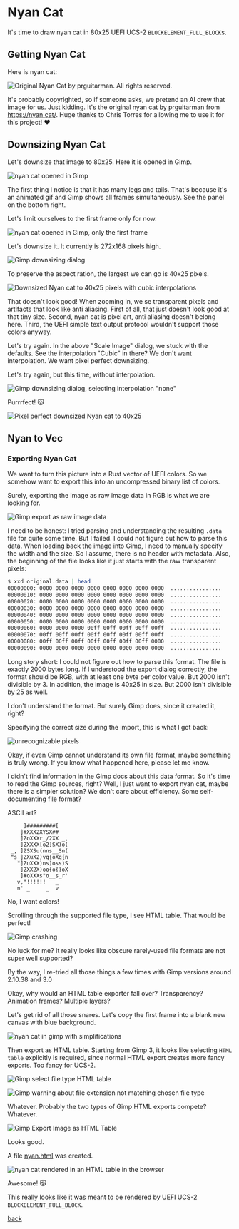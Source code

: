# Nyan Cat

It's time to draw nyan cat in 80x25 UEFI UCS-2 `BLOCKELEMENT_FULL_BLOCK`s.

## Getting Nyan Cat

Here is nyan cat:

![Original Nyan Cat by prguitarman. All rights reserved.](../nyan_img/original.gif)

It's probably copyrighted, so if someone asks, we pretend an AI drew that image for us.
Just kidding.
It's the original nyan cat by prguitarman from https://nyan.cat/.
Huge thanks to Chris Torres for allowing me to use it for this project! :heart:

## Downsizing Nyan Cat

Let's downsize that image to 80x25.
Here it is opened in Gimp.

![nyan cat opened in Gimp](img/nyan_gimp.png)

The first thing I notice is that it has many legs and tails.
That's because it's an animated gif and Gimp shows all frames simultaneously.
See the panel on the bottom right.

Let's limit ourselves to the first frame only for now.

![nyan cat opened in Gimp, only the first frame](img/nyan_gimp1.png)

Let's downsize it.
It currently is 272x168 pixels high.

![Gimp downsizing dialog](img/downsize_cubic.png)

To preserve the aspect ration, the largest we can go is 40x25 pixels.

![Downsized Nyan cat to 40x25 pixels with cubic interpolations](img/downsized_cubic.png)

That doesn't look good!
When zooming in, we se transparent pixels and artifacts that look like anti aliasing.
First of all, that just doesn't look good at that tiny size.
Second, nyan cat is pixel art, anti aliasing doesn't belong here.
Third, the UEFI simple text output protocol wouldn't support those colors anyway.

Let's try again.
In the above "Scale Image" dialog, we stuck with the defaults.
See the interpolation "Cubic" in there?
We don't want interpolation.
We want pixel perfect downsizing.

Let's try again, but this time, without interpolation.

![Gimp downsizing dialog, selecting interpolation "none"](img/downsize_none.png)

Purrrfect! :cat:

![Pixel perfect downsized Nyan cat to 40x25](img/downsized_none.png)

## Nyan to Vec

### Exporting Nyan Cat

We want to turn this picture into a Rust vector of UEFI colors.
So we somehow want to export this into an uncompressed binary list of colors.

Surely, exporting the image as raw image data in RGB is what we are looking for.

![Gimp export as raw image data](img/export_raw.png)

I need to be honest: I tried parsing and understanding the resulting `.data` file for quite some time.
But I failed.
I could not figure out how to parse this data.
When loading back the image into Gimp, I need to manually specify the width and the size.
So I assume, there is no header with metadata.
Also, the beginning of the file looks like it just starts with the raw transparent pixels:

```bash
$ xxd original.data | head
00000000: 0000 0000 0000 0000 0000 0000 0000 0000  ................
00000010: 0000 0000 0000 0000 0000 0000 0000 0000  ................
00000020: 0000 0000 0000 0000 0000 0000 0000 0000  ................
00000030: 0000 0000 0000 0000 0000 0000 0000 0000  ................
00000040: 0000 0000 0000 0000 0000 0000 0000 0000  ................
00000050: 0000 0000 0000 0000 0000 0000 0000 0000  ................
00000060: 0000 0000 0000 00ff 00ff 00ff 00ff 00ff  ................
00000070: 00ff 00ff 00ff 00ff 00ff 00ff 00ff 00ff  ................
00000080: 00ff 00ff 00ff 00ff 00ff 00ff 00ff 0000  ................
00000090: 0000 0000 0000 0000 0000 0000 0000 0000  ................
```

Long story short: I could not figure out how to parse this format.
The file is exactly 2000 bytes long.
If I understood the export dialog correctly, the format should be RGB, with at least one byte per color value.
But 2000 isn't divisible by 3.
In addition, the image is 40x25 in size.
But 2000 isn't divisible by 25 as well.

I don't understand the format.
But surely Gimp does, since it created it, right?

Specifying the correct size during the import, this is what I got back:

![unrecognizable pixels](img/open_data_in_gimp.png)

Okay, if even Gimp cannot understand its own file format, maybe something is truly wrong.
If you know what happened here, please let me know.

I didn't find information in the Gimp docs about this data format.
So it's time to read the Gimp sources, right?
Well, I just want to export nyan cat, maybe there is a simpler solution?
We don't care about efficiency.
Some self-documenting file format?

ASCII art?

```raw                    
     ]#########[    
    ]#XXX2XYSX##    
    ]ZoXXXr_/2XX _, 
    ]ZXXXX[o2]SX)o( 
 _, ]ZSXSu(nns__Sn( 
 "s_]ZXuX2)vq{oXq{n 
   "]ZuXXX)ns)oss)S 
    ]ZXX2X)oo{o{}oX 
    ]#oXXXs"o__s_r' 
   v,"!!!!!!   _    
   n' _     _  v    
```

No, I want colors!

Scrolling through the supported file type, I see HTML table.
That would be perfect!

![Gimp crashing](img/gimp_crash.png)

No luck for me?
It really looks like obscure rarely-used file formats are not super well supported?

By the way, I re-tried all those things a few times with Gimp versions around 2.10.38 and 3.0

Okay, why would an HTML table exporter fall over?
Transparency?
Animation frames?
Multiple layers?

Let's get rid of all those snares.
Let's copy the first frame into a blank new canvas with blue background.

![nyan cat in gimp with simplifications](img/gimp_simplified.png)

Then export as HTML table.
Starting from Gimp 3, it looks like selecting `HTML table` explicitly is required, since normal HTML export creates more fancy exports.
Too fancy for UCS-2.

![Gimp select file type HTML table](img/gimp_select_htmltable.png)

![Gimp warning about file extension not matching chosen file type](img/gimp_warn.png)

Whatever.
Probably the two types of Gimp HTML exports compete?
Whatever.

![Gimp Export Image as HTML Table](img/gimp_export_html.png)

Looks good.

A file [nyan.html](img/nyan.html) was created.

![nyan cat rendered in an HTML table in the browser](img/nyan_browser.png)

Awesome! :heart_eyes_cat:

This really looks like it was meant to be rendered by UEFI UCS-2 `BLOCKELEMENT_FULL_BLOCK`.

[back](../)